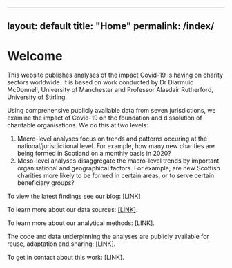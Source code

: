 
---
layout: default
title: "Home"
permalink: /index/
---

# Welcome

This website publishes analyses of the impact Covid-19 is having on charity sectors worldwide. It is based on work conducted by Dr Diarmuid McDonnell, University of Manchester and Professor Alasdair Rutherford, University of Stirling.

Using comprehensive publicly available data from seven jurisdictions, we examine the impact of Covid-19 on the foundation and dissolution of charitable organisations. We do this at two levels:
1. Macro-level analyses focus on trends and patterns occuring at the national/jurisdictional level. For example, how many new charities are being formed in Scotland on a monthly basis in 2020?
2. Meso-level analyses disaggregate the macro-level trends by important organisational and geographical factors. For example, are new Scottish charities more likely to be formed in certain areas, or to serve certain beneficiary groups? 

To view the latest findings see our blog: [LINK]

To learn more about our data sources: <a href="https://diarmuidm.github.io/charity-covid19/data/" target=_blank>[LINK]</a>.

To learn more about our analytical methods: [LINK].

The code and data underpinning the analyses are publicly available for reuse, adaptation and sharing: [LINK].

To get in contact about this work: [LINK].